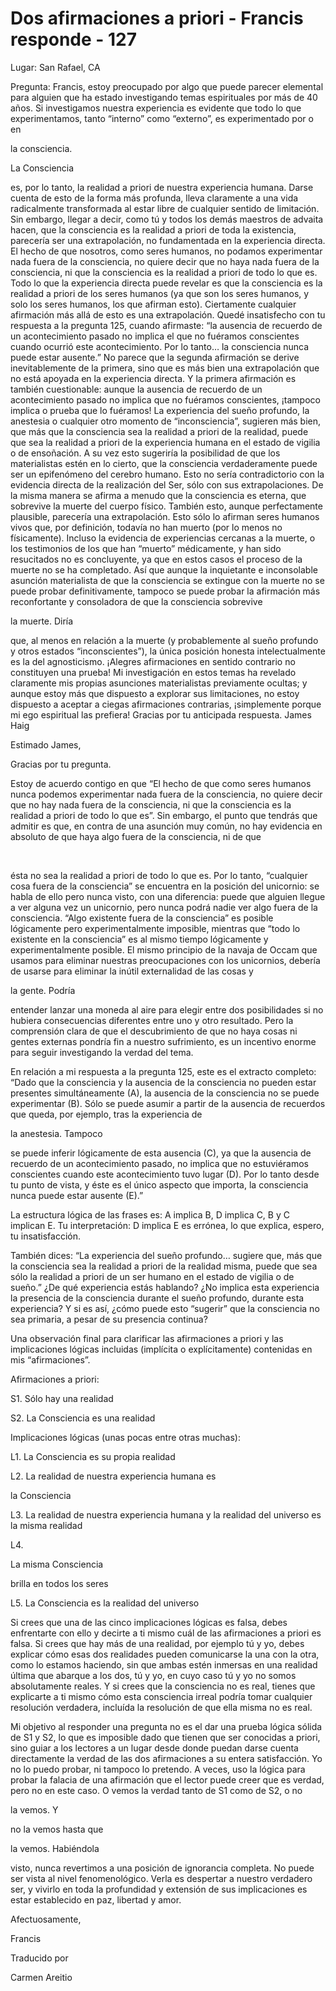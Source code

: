 # Dos afirmaciones a priori - Francis responde - 127

Lugar: San Rafael, CA

Pregunta: Francis, estoy preocupado por algo que puede parecer elemental para alguien que ha estado investigando temas espirituales por más de 40 años. Si investigamos nuestra experiencia es evidente que todo lo que experimentamos, tanto “interno” como “externo”, es experimentado por o en 

la consciencia. 

La Consciencia

 es, por lo tanto, la realidad a priori de nuestra experiencia humana. Darse cuenta de esto de la forma más profunda, lleva claramente a una vida radicalmente transformada al estar libre de cualquier sentido de limitación. Sin embargo, llegar a decir, como tú y todos los demás maestros de advaita hacen, que la consciencia es la realidad a priori de toda la existencia, parecería ser una extrapolación, no fundamentada en la experiencia directa. El hecho de que nosotros, como seres humanos, no podamos experimentar nada fuera de la consciencia, no quiere decir que no haya nada fuera de la consciencia, ni que la consciencia es la realidad a priori de todo lo que es. Todo lo que la experiencia directa puede revelar es que la consciencia es la realidad a priori de los seres humanos (ya que son los seres humanos, y solo los seres humanos, los que afirman esto). Ciertamente cualquier afirmación más allá de esto es una extrapolación. Quedé insatisfecho con tu respuesta a la pregunta 125, cuando afirmaste: “la ausencia de recuerdo de un acontecimiento pasado no implica el que no fuéramos conscientes cuando ocurrió este acontecimiento. Por lo tanto… la consciencia nunca puede estar ausente.” No parece que la segunda afirmación se derive inevitablemente de la primera, sino que es más bien una extrapolación que no está apoyada en la experiencia directa. Y la primera afirmación es también cuestionable: aunque la ausencia de recuerdo de un acontecimiento pasado no implica que no fuéramos conscientes, ¡tampoco implica o prueba que lo fuéramos! La experiencia del sueño profundo, la anestesia o cualquier otro momento de “inconsciencia”, sugieren más bien, que más que la consciencia sea la realidad a priori de la realidad, puede que sea la realidad a priori de la experiencia humana en el estado de vigilia o de ensoñación. A su vez esto sugeriría la posibilidad de que los materialistas estén en lo cierto, que la consciencia verdaderamente puede ser un epifenómeno del cerebro humano. Esto no sería contradictorio con la evidencia directa de la realización del Ser, sólo con sus extrapolaciones. De la misma manera se afirma a menudo que la consciencia es eterna, que sobrevive la muerte del cuerpo físico. También esto, aunque perfectamente plausible, parecería una extrapolación. Esto sólo lo afirman seres humanos vivos que, por definición, todavía no han muerto (por lo menos no físicamente). Incluso la evidencia de experiencias cercanas a la muerte, o los testimonios de los que han “muerto” médicamente, y han sido resucitados no es concluyente, ya que en estos casos el proceso de la muerte no se ha completado. Así que aunque la inquietante e inconsolable asunción materialista de que la consciencia se extingue con la muerte no se puede probar definitivamente, tampoco se puede probar la afirmación más reconfortante y consoladora de que la consciencia sobrevive 

la muerte. Diría

 que, al menos en relación a la muerte (y probablemente al sueño profundo y otros estados “inconscientes”), la única posición honesta intelectualmente es la del agnosticismo. ¡Alegres afirmaciones en sentido contrario no constituyen una prueba! Mi investigación en estos temas ha revelado claramente mis propias asunciones materialistas previamente ocultas; y aunque estoy más que dispuesto a explorar sus limitaciones, no estoy dispuesto a aceptar a ciegas afirmaciones contrarias, ¡simplemente porque mi ego espiritual las prefiera! Gracias por tu anticipada respuesta. James Haig

Estimado James,

Gracias por tu pregunta.

Estoy de acuerdo contigo en que “El hecho de que como seres humanos nunca podemos experimentar nada fuera de la consciencia, no quiere decir que no hay nada fuera de la consciencia, ni que la consciencia es la realidad a priori de todo lo que es”. Sin embargo, el punto que tendrás que admitir es que, en contra de una asunción muy común, no hay evidencia en absoluto de que haya algo fuera de la consciencia, ni de que

  

ésta no sea la realidad a priori de todo lo que es. Por lo tanto, “cualquier cosa fuera de la consciencia” se encuentra en la posición del unicornio: se habla de ello pero nunca visto, con una diferencia: puede que alguien llegue a ver alguna vez un unicornio, pero nunca podrá nadie ver algo fuera de la consciencia. “Algo existente fuera de la consciencia” es posible lógicamente pero experimentalmente imposible, mientras que “todo lo existente en la consciencia” es al mismo tiempo lógicamente y experimentalmente posible. El mismo principio de la navaja de Occam que usamos para eliminar nuestras preocupaciones con los unicornios, debería de usarse para eliminar la inútil externalidad de las cosas y 

la gente. Podría

 entender lanzar una moneda al aire para elegir entre dos posibilidades si no hubiera consecuencias diferentes entre uno y otro resultado. Pero la comprensión clara de que el descubrimiento de que no haya cosas ni gentes externas pondría fin a nuestro sufrimiento, es un incentivo enorme para seguir investigando la verdad del tema.

En relación a mi respuesta a la pregunta 125, este es el extracto completo: “Dado que la consciencia y la ausencia de la consciencia no pueden estar presentes simultáneamente (A), la ausencia de la consciencia no se puede experimentar (B). Sólo se puede asumir a partir de la ausencia de recuerdos que queda, por ejemplo, tras la experiencia de 

la anestesia. Tampoco

 se puede inferir lógicamente de esta ausencia (C), ya que la ausencia de recuerdo de un acontecimiento pasado, no implica que no estuviéramos conscientes cuando este acontecimiento tuvo lugar (D). Por lo tanto desde tu punto de vista, y éste es el único aspecto que importa, la consciencia nunca puede estar ausente (E).”

La estructura lógica de las frases es: A implica B, D implica C, B y C implican E. Tu interpretación: D implica E es errónea, lo que explica, espero, tu insatisfacción.

También dices: “La experiencia del sueño profundo… sugiere que, más que la consciencia sea la realidad a priori de la realidad misma, puede que sea sólo la realidad a priori de un ser humano en el estado de vigilia o de sueño.” ¿De qué experiencia estás hablando? ¿No implica esta experiencia la presencia de la consciencia durante el sueño profundo, durante esta experiencia? Y si es así, ¿cómo puede esto “sugerir” que la consciencia no sea primaria, a pesar de su presencia continua?

Una observación final para clarificar las afirmaciones a priori y las implicaciones lógicas incluidas (implícita o explícitamente) contenidas en mis “afirmaciones”.

Afirmaciones a priori:

S1. Sólo hay una realidad

S2. La Consciencia es una realidad

Implicaciones lógicas (unas pocas entre otras muchas):

L1. La Consciencia es su propia realidad

L2. La realidad de nuestra experiencia humana es 

la Consciencia

L3. La realidad de nuestra experiencia humana y la realidad del universo es la misma realidad

L4. 

La misma Consciencia

 brilla en todos los seres

L5. La Consciencia es la realidad del universo

Si crees que una de las cinco implicaciones lógicas es falsa, debes enfrentarte con ello y decirte a ti mismo cuál de las afirmaciones a priori es falsa. Si crees que hay más de una realidad, por ejemplo tú y yo, debes explicar cómo esas dos realidades pueden comunicarse la una con la otra, como lo estamos haciendo, sin que ambas estén inmersas en una realidad última que abarque a los dos, tú y yo, en cuyo caso tú y yo no somos absolutamente reales. Y si crees que la consciencia no es real, tienes que explicarte a ti mismo cómo esta consciencia irreal podría tomar cualquier resolución verdadera, incluída la resolución de que ella misma no es real.

Mi objetivo al responder una pregunta no es el dar una prueba lógica sólida de S1 y S2, lo que es imposible dado que tienen que ser conocidas a priori, sino guiar a los lectores a un lugar desde donde puedan darse cuenta directamente la verdad de las dos afirmaciones a su entera satisfacción. Yo no lo puedo probar, ni tampoco lo pretendo. A veces, uso la lógica para probar la falacia de una afirmación que el lector puede creer que es verdad, pero no en este caso. O vemos la verdad tanto de S1 como de S2, o no 

la vemos. Y

 no la vemos hasta que 

la vemos. Habiéndola

 visto, nunca revertimos a una posición de ignorancia completa. No puede ser vista al nivel fenomenológico. Verla es despertar a nuestro verdadero ser, y vivirlo en toda la profundidad y extensión de sus implicaciones es estar establecido en paz, libertad y amor.

Afectuosamente,

Francis

Traducido por 

Carmen Areitio

